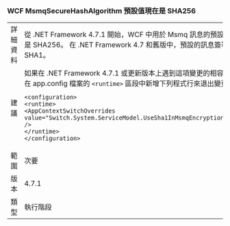 ### <a name="wcf-msmqsecurehashalgorithm-default-value-is-now-sha256"></a>WCF MsmqSecureHashAlgorithm 預設值現在是 SHA256

|   |   |
|---|---|
|詳細資料|從 .NET Framework 4.7.1 開始，WCF 中用於 Msmq 訊息的預設訊息簽署演算法是 SHA256。 在 .NET Framework 4.7 和舊版中，預設的訊息簽署演算法是 SHA1。|
|建議|如果在 .NET Framework 4.7.1 或更新版本上遇到這項變更的相容性問題，您可以在 app.config 檔案的 <code>&lt;runtime&gt;</code> 區段中新增下列程式行來退出變更：<pre><code class="language-xml">&lt;configuration&gt;&#13;&#10;&lt;runtime&gt;&#13;&#10;&lt;AppContextSwitchOverrides value=&quot;Switch.System.ServiceModel.UseSha1InMsmqEncryptionAlgorithm=true&quot; /&gt;&#13;&#10;&lt;/runtime&gt;&#13;&#10;&lt;/configuration&gt;&#13;&#10;</code></pre>|
|範圍|次要|
|版本|4.7.1|
|類型|執行階段|

